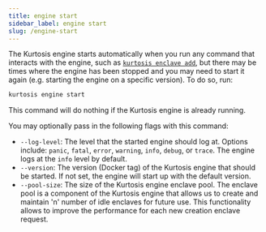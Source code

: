 ```yaml
---
title: engine start
sidebar_label: engine start
slug: /engine-start
---
```


The Kurtosis engine starts automatically when you run any command that interacts with the engine, such as [`kurtosis enclave add`](./enclave-add.md), but there may be times where the engine has been stopped and you may need to start it again (e.g. starting the engine on a specific version). To do so, run:

```bash
kurtosis engine start
```
This command will do nothing if the Kurtosis engine is already running.

You may optionally pass in the following flags with this command:
* `--log-level`: The level that the started engine should log at. Options include: `panic`, `fatal`, `error`, `warning`, `info`, `debug`, or `trace`. The engine logs at the `info` level by default.
* `--version`: The version (Docker tag) of the Kurtosis engine that should be started. If not set, the engine will start up with the default version.
* `--pool-size`: The size of the Kurtosis engine enclave pool. The enclave pool is a component of the Kurtosis engine that allows us to create and maintain 'n' number of idle enclaves for future use. This functionality allows to improve the performance for each new creation enclave request.